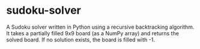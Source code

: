 # sudoku-solver
A Sudoku solver written in Python using a recursive backtracking algorithm. It takes a partially filled 9x9 board (as a NumPy array) and returns the solved board. If no solution exists, the board is filled with -1. 
